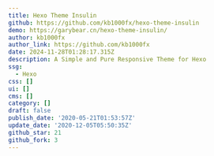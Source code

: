 ```yaml
---
title: Hexo Theme Insulin
github: https://github.com/kb1000fx/hexo-theme-insulin
demo: https://garybear.cn/hexo-theme-insulin/
author: kb1000fx
author_link: https://github.com/kb1000fx
date: 2024-11-28T01:28:17.315Z
description: A Simple and Pure Responsive Theme for Hexo
ssg:
  - Hexo
css: []
ui: []
cms: []
category: []
draft: false
publish_date: '2020-05-21T01:53:57Z'
update_date: '2020-12-05T05:50:35Z'
github_star: 21
github_fork: 3
---
```

